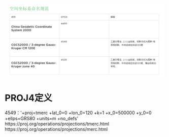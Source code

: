 ![image](https://github.com/chaomashi/OTW/blob/master/images/epsg.png)

<h1>PROJ4定义</h1>
4549：'+proj=tmerc +lat_0=0 +lon_0=120 +k=1 +x_0=500000 +y_0=0 +ellps=GRS80 +units=m +no_defs'
https://proj.org/operations/projections/tmerc.html
https://proj.org/operations/projections/merc.html
